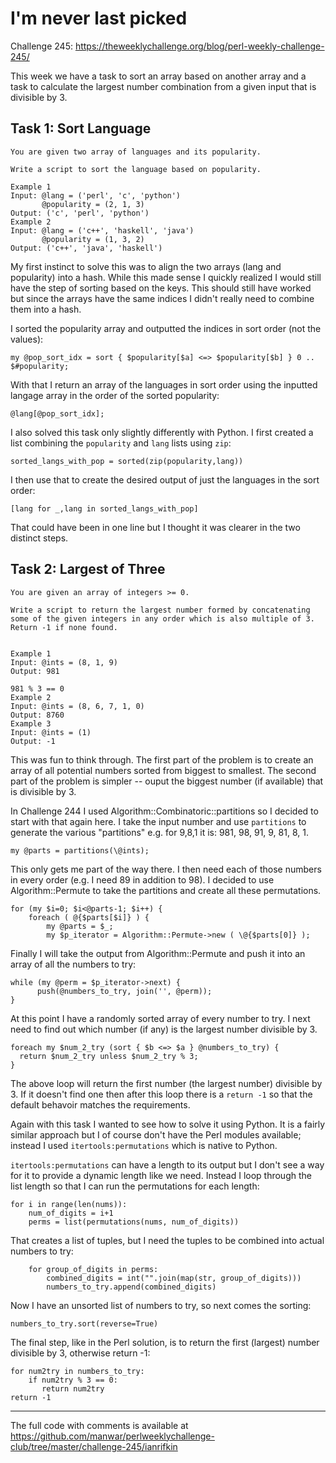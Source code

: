 # I'm never last picked

Challenge 245: https://theweeklychallenge.org/blog/perl-weekly-challenge-245/

This week we have a task to sort an array based on another array and a task to calculate the largest number combination from a given input that is divisible by 3.

## Task 1: Sort Language

```
You are given two array of languages and its popularity.

Write a script to sort the language based on popularity.

Example 1
Input: @lang = ('perl', 'c', 'python')
       @popularity = (2, 1, 3)
Output: ('c', 'perl', 'python')
Example 2
Input: @lang = ('c++', 'haskell', 'java')
       @popularity = (1, 3, 2)
Output: ('c++', 'java', 'haskell')
```

My first instinct to solve this was to align the two arrays (lang and popularity) into a hash. While this made sense I quickly realized I would still have the step of sorting based on the keys. This should still have worked but since the arrays have the same indices I didn't really need to combine them into a hash.

I sorted the popularity array and outputted the indices in sort order (not the values):
```
my @pop_sort_idx = sort { $popularity[$a] <=> $popularity[$b] } 0 .. $#popularity;
```

With that I return an array of the languages in sort order using the inputted langage array in the order of the sorted popularity:
```
@lang[@pop_sort_idx];
```

I also solved this task only slightly differently with Python. I first created a list combining the `popularity` and `lang` lists using `zip`:
```
sorted_langs_with_pop = sorted(zip(popularity,lang))
```

I then use that to create the desired output of just the languages in the sort order:
```
[lang for _,lang in sorted_langs_with_pop]
```

That could have been in one line but I thought it was clearer in the two distinct steps.

## Task 2: Largest of Three

```
You are given an array of integers >= 0.

Write a script to return the largest number formed by concatenating some of the given integers in any order which is also multiple of 3. Return -1 if none found.


Example 1
Input: @ints = (8, 1, 9)
Output: 981

981 % 3 == 0
Example 2
Input: @ints = (8, 6, 7, 1, 0)
Output: 8760
Example 3
Input: @ints = (1)
Output: -1
```

This was fun to think through. The first part of the problem is to create an array of all potential numbers sorted from biggest to smallest. The second part of the problem is simpler -- ouput the biggest number (if available) that is divisible by 3.

In Challenge 244 I used Algorithm::Combinatoric::partitions so I decided to start with that again here. I take the input number and use `partitions` to generate the various "partitions" e.g. for 9,8,1 it is: 981, 98, 91, 9, 81, 8, 1.
```
my @parts = partitions(\@ints);
```

This only gets me part of the way there. I then need each of those numbers in every order (e.g. I need 89 in addition to 98). I decided to use Algorithm::Permute to take the partitions and create all these permutations. 
```
for (my $i=0; $i<@parts-1; $i++) {
    foreach ( @{$parts[$i]} ) {
        my @parts = $_;
	    my $p_iterator = Algorithm::Permute->new ( \@{$parts[0]} );
```

Finally I will take the output from Algorithm::Permute and push it into an array of all the numbers to try:
```
while (my @perm = $p_iterator->next) {
      push(@numbers_to_try, join('', @perm));
}	    
```

At this point I have a randomly sorted array of every number to try. I next need to find out which number (if any) is the largest number divisible by 3.
```
foreach my $num_2_try (sort { $b <=> $a } @numbers_to_try) {
  return $num_2_try unless $num_2_try % 3;
}
```

The above loop will return the first number (the largest number) divisible by 3. If it doesn't find one then after this loop there is a `return -1` so that the default behavoir matches the requirements.


Again with this task I wanted to see how to solve it using Python. It is a fairly similar approach but I of course don't have the Perl modules available; instead I used `itertools:permutations` which is native to Python.

`itertools:permutations` can have a length to its output but I don't see a way for it to provide a dynamic length like we need. Instead I loop through the list length so that I can run the permutations for each length:
```
for i in range(len(nums)):
    num_of_digits = i+1
    perms = list(permutations(nums, num_of_digits))
```

That creates a list of tuples, but I need the tuples to be combined into actual numbers to try:
```
    for group_of_digits in perms:
        combined_digits = int("".join(map(str, group_of_digits)))            
        numbers_to_try.append(combined_digits)
```

Now I have an unsorted list of numbers to try, so next comes the sorting:
```
numbers_to_try.sort(reverse=True)
```

The final step, like in the Perl solution, is to return the first (largest) number divisible by 3, otherwise return -1:
```
for num2try in numbers_to_try:
    if num2try % 3 == 0:
       return num2try
return -1
```


---
The full code with comments is available at https://github.com/manwar/perlweeklychallenge-club/tree/master/challenge-245/ianrifkin
